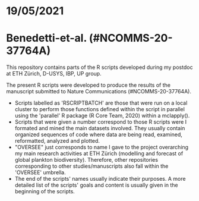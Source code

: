 # 19/05/2021

# Benedetti-et-al. (#NCOMMS-20-37764A)
This repository contains parts of the R scripts developed during my postdoc at ETH Zürich, D-USYS, IBP, UP group.

The present R scripts were developed to produce the results of the manuscript submitted to Nature Communications (#NCOMMS-20-37764A).

- Scripts labelled as 'RSCRIPTBATCH' are those that were run on a local cluster to perform those functions defined within the script in parallel using the 'parallel' R package (R Core Team, 2020) within a mclapply().
- Scripts that were given a number correspond to those R scripts were I formated and mined the main datasets involved. They usually contain organized sequences of code where data are being read, examined, reformatted, analyzed and plotted.
- "OVERSEE" just corresponds to name I gave to the project overarching my main research activities at ETH Zürich (modelling and forecast of global plankton biodiversity). Therefore, other repositories corresponding to other studies/manuscripts also fall within the 'OVERSEE' umbrella.
- The end of the scripts' names usually indicate their purposes. A more detailed list of the scripts' goals and content is usually given in the beginning of the scripts.
